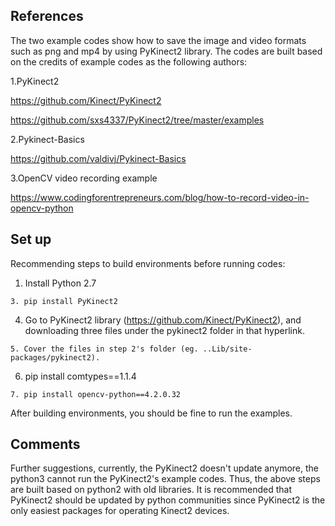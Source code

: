 ## References ##
The two example codes show how to save the image and video formats such as png and mp4 by using PyKinect2 library. The codes are built based on the credits of example codes as the following authors:

1.PyKinect2

https://github.com/Kinect/PyKinect2

https://github.com/sxs4337/PyKinect2/tree/master/examples

2.Pykinect-Basics 

https://github.com/valdivj/Pykinect-Basics 

3.OpenCV video recording example

https://www.codingforentrepreneurs.com/blog/how-to-record-video-in-opencv-python

## Set up ##
Recommending steps to build environments before running codes:
1. Install Python 2.7
```
3. pip install PyKinect2
```
4. Go to PyKinect2 library (https://github.com/Kinect/PyKinect2), and downloading three files under the pykinect2 folder in that hyperlink.
```
5. Cover the files in step 2's folder (eg. ..Lib/site-packages/pykinect2).
```
6. pip install comtypes==1.1.4
```
7. pip install opencv-python==4.2.0.32
```

After building environments, you should be fine to run the examples.

## Comments ##
Further suggestions, currently, the PyKinect2 doesn't update anymore, the python3 cannot run the PyKinect2's example codes. Thus, the above steps are built based on python2 with old libraries. It is recommended that PyKinect2 should be updated by python communities since PyKinect2 is the only easiest packages for operating Kinect2 devices.
